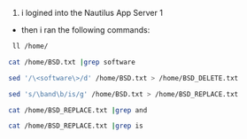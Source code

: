 1. i logined into the Nautilus App Server 1

- then i ran the following  commands:
```sh
 ll /home/
 ```


```sh
cat /home/BSD.txt |grep software
```

```sh
sed '/\<software\>/d' /home/BSD.txt > /home/BSD_DELETE.txt
```


```sh
sed 's/\band\b/is/g' /home/BSD.txt > /home/BSD_REPLACE.txt
```
```sh
cat /home/BSD_REPLACE.txt |grep and
```

```sh
cat /home/BSD_REPLACE.txt |grep is
```